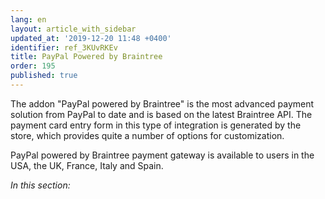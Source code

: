 ```yaml
---
lang: en
layout: article_with_sidebar
updated_at: '2019-12-20 11:48 +0400'
identifier: ref_3KUvRKEv
title: PayPal Powered by Braintree
order: 195
published: true
---
```

The addon "PayPal powered by Braintree" is the most advanced payment solution from PayPal to date and is based on the latest Braintree API. The payment card entry form in this type of integration is generated by the store, which provides quite a number of options for customization. 

PayPal powered by Braintree payment gateway is available to users in the USA, the UK, France, Italy and Spain. 

_In this section:_
